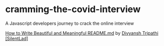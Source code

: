 # cramming-the-covid-interview
A Javascript developers journey to crack the online interview

[How to Write Beautiful and Meaningful README.md](https://blog.bitsrc.io/how-to-write-beautiful-and-meaningful-readme-md-for-your-next-project-897045e3f991) by 
[Divyansh Tripathi \[SilentLad\]](https://medium.com/@silentlad?source=post_page-----897045e3f991--------------------------------)

